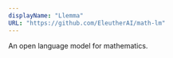 ```yaml
---
displayName: "Llemma"
URL: "https://github.com/EleutherAI/math-lm"
---
```


An open language model for mathematics.
